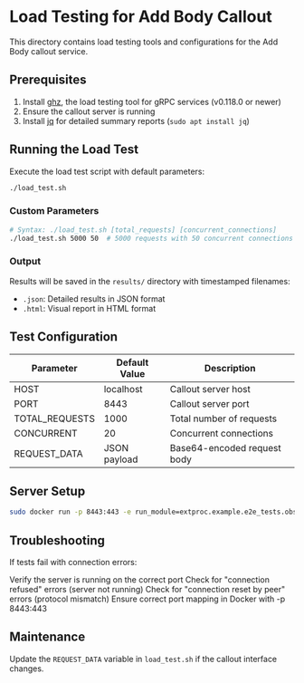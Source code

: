 # Load Testing for Add Body Callout

This directory contains load testing tools and configurations for the Add Body callout service.

## Prerequisites

1. Install [ghz](https://ghz.sh), the load testing tool for gRPC services (v0.118.0 or newer)
2. Ensure the callout server is running
3. Install [jq](https://stedolan.github.io/jq/) for detailed summary reports (`sudo apt install jq`)

## Running the Load Test

Execute the load test script with default parameters:
```bash
./load_test.sh
```

### Custom Parameters
```bash
# Syntax: ./load_test.sh [total_requests] [concurrent_connections]
./load_test.sh 5000 50  # 5000 requests with 50 concurrent connections
```

### Output
Results will be saved in the `results/` directory with timestamped filenames:
- `.json`: Detailed results in JSON format
- `.html`: Visual report in HTML format

## Test Configuration

| Parameter          | Default Value | Description |
|--------------------|---------------|-------------|
| HOST               | localhost     | Callout server host |
| PORT               | 8443          | Callout server port |
| TOTAL_REQUESTS     | 1000          | Total number of requests |
| CONCURRENT         | 20            | Concurrent connections |
| REQUEST_DATA       | JSON payload  | Base64-encoded request body |


## Server Setup
   ```bash
   sudo docker run -p 8443:443 -e run_module=extproc.example.e2e_tests.observability_server callout-service-example
   ```

## Troubleshooting
If tests fail with connection errors:

Verify the server is running on the correct port
Check for "connection refused" errors (server not running)
Check for "connection reset by peer" errors (protocol mismatch)
Ensure correct port mapping in Docker with -p 8443:443

## Maintenance
Update the `REQUEST_DATA` variable in `load_test.sh` if the callout interface changes.